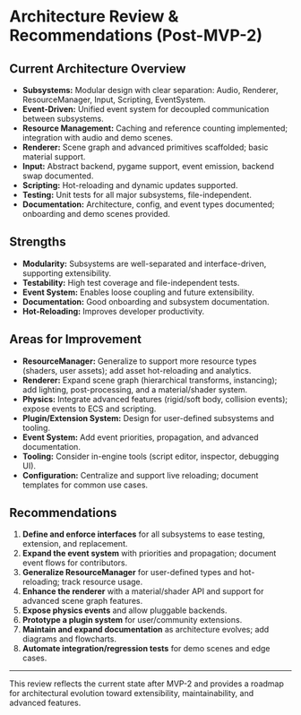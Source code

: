 # Architecture Review & Recommendations (Post-MVP-2)

## Current Architecture Overview

- **Subsystems:** Modular design with clear separation: Audio, Renderer, ResourceManager, Input, Scripting, EventSystem.
- **Event-Driven:** Unified event system for decoupled communication between subsystems.
- **Resource Management:** Caching and reference counting implemented; integration with audio and demo scenes.
- **Renderer:** Scene graph and advanced primitives scaffolded; basic material support.
- **Input:** Abstract backend, pygame support, event emission, backend swap documented.
- **Scripting:** Hot-reloading and dynamic updates supported.
- **Testing:** Unit tests for all major subsystems, file-independent.
- **Documentation:** Architecture, config, and event types documented; onboarding and demo scenes provided.

## Strengths
- **Modularity:** Subsystems are well-separated and interface-driven, supporting extensibility.
- **Testability:** High test coverage and file-independent tests.
- **Event System:** Enables loose coupling and future extensibility.
- **Documentation:** Good onboarding and subsystem documentation.
- **Hot-Reloading:** Improves developer productivity.

## Areas for Improvement
- **ResourceManager:** Generalize to support more resource types (shaders, user assets); add asset hot-reloading and analytics.
- **Renderer:** Expand scene graph (hierarchical transforms, instancing); add lighting, post-processing, and a material/shader system.
- **Physics:** Integrate advanced features (rigid/soft body, collision events); expose events to ECS and scripting.
- **Plugin/Extension System:** Design for user-defined subsystems and tooling.
- **Event System:** Add event priorities, propagation, and advanced documentation.
- **Tooling:** Consider in-engine tools (script editor, inspector, debugging UI).
- **Configuration:** Centralize and support live reloading; document templates for common use cases.

## Recommendations
1. **Define and enforce interfaces** for all subsystems to ease testing, extension, and replacement.
2. **Expand the event system** with priorities and propagation; document event flows for contributors.
3. **Generalize ResourceManager** for user-defined types and hot-reloading; track resource usage.
4. **Enhance the renderer** with a material/shader API and support for advanced scene graph features.
5. **Expose physics events** and allow pluggable backends.
6. **Prototype a plugin system** for user/community extensions.
7. **Maintain and expand documentation** as architecture evolves; add diagrams and flowcharts.
8. **Automate integration/regression tests** for demo scenes and edge cases.

---
This review reflects the current state after MVP-2 and provides a roadmap for architectural evolution toward extensibility, maintainability, and advanced features.
